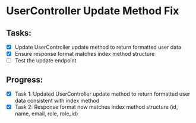 # UserController Update Method Fix

## Tasks:
- [x] Update UserController update method to return formatted user data
- [x] Ensure response format matches index method structure
- [ ] Test the update endpoint

## Progress:
- [x] Task 1: Updated UserController update method to return formatted user data consistent with index method
- [x] Task 2: Response format now matches index method structure (id, name, email, role, role_id)
